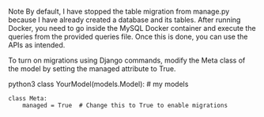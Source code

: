 Note
By default, I have stopped the table migration from manage.py because I have already created a database and its tables. After running Docker, you need to go inside the MySQL Docker container and execute the queries from the provided queries file. Once this is done, you can use the APIs as intended.

To turn on migrations using Django commands, modify the Meta class of the model by setting the managed attribute to True.

python3
class YourModel(models.Model):
    # my models
    
    class Meta:
        managed = True  # Change this to True to enable migrations

